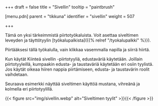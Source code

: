 +++
draft = false
title = "Sivellin"
tooltip = "paintbrush"

[menu.pdn]
    parent = "tikkuna"
    identifier = "sivellin"
    weight = 507

+++

Tämä on yksi tärkeimmistä piirtotyökaluista. Voit asettaa siveltimen leveyden ja täyttötyylin [työkalupalkista]({{% relref "/tyokalupalkki" %}}).

Piirtääksesi tällä työkalulla, vain klikkaa vasemmalla napilla ja siirrä hiirtä.

Kun käytät Kiinteä sivellin -piirtotyyliä, edustaväriä käytetään. Joillain piirtotyyleillä, kumpaakin edusta- ja taustaväriä käytetään
eri osiin tyylistä. Jos käytät oikeaa hiiren nappia piirtämiseen, edusta- ja taustavärin roolit vaihdetaan.

Seuraava esimerkki näyttää siveltimen käyttöä mustana, vihreänä ja kolmella eri piirtotyylillä.

{{< figure src="img/sivellin.webp" alt="Siveltimen tyylit" >}}{{< /figure >}}

